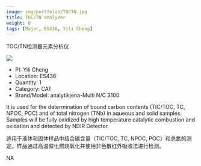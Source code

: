 ```yaml
---
image: img/portfolio/TOCTN.jpg
title: TOC/TN analyzer
weight: 0
tags: [Major, ES436, Yili Cheng]
---
```


TOC/TN检测器元素分析仪

<!--more-->

![](../../img/portfolio/TOCTN.jpg)

- PI: Yili Cheng
- Location: ES436
- Quantity: 1
- Category: CAT
- Brand/Model: analytikjena-Multi N/C 3100

It is used for the determination of bound carbon contents (TIC/TOC, TC, NPOC, POC) and of total nitrogen (TNb) in aqueous and solid samples. Samples will be fully oxidized by high temperature catalytic combustion and oxidation and detected by NDIR Detector.

适用于液体和固体样品中结合碳含量（TIC/TOC, TC, NPOC, POC）和总氮的测定。样品通过高温催化燃烧氧化并使用非色散红外吸收法进行检测。

NA
